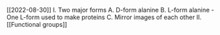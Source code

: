 [[2022-08-30]]
I. Two major forms 
	A. D-form alanine
	B. L-form alanine
		- One L-form used to make proteins
	C. Mirror images of each other
II. [[Functional groups]]
